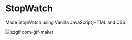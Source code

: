 # StopWatch

Made StopWatch using Vanilla JavaScript,HTML and CSS.

![ezgif com-gif-maker](https://user-images.githubusercontent.com/57672513/126079940-01205e7e-8e49-4cef-be1e-de48d550bea8.gif)

